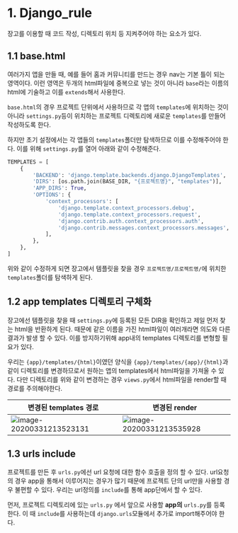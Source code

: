 # 1. Django_rule

장고를 이용할 때 코드 작성, 디렉토리 위치 등 지켜주어야 하는 요소가 있다.



## 1.1 base.html

여러가지 앱을 만들 때, 예를 들어 홈과 커뮤니티를 만드는 경우 nav는 기본 틀이 되는 영역이다. 이런 영역은 두개의 html파일에 중복으로 넣는 것이 아니라 `base`라는 이름의 html에 기술하고 이를 `extends`해서 사용한다.

`base.html`의 경우 프로젝트 단위에서 사용하므로 각 앱의 `templates`에 위치하는 것이 아니라 `settings.py`등이 위치하는 프로젝트 디렉토리에 새로운 `templates`를 만들어 작성하도록 한다. 

하지만 초기 설정에서는 각 앱들의 `templates`폴더만 탐색하므로 이를 수정해주어야 한다. 이를 위해 `settings.py`를 열어 아래와 같이 수정해준다.

```python
TEMPLATES = [
    {
        'BACKEND': 'django.template.backends.django.DjangoTemplates',
        'DIRS': [os.path.join(BASE_DIR, "{프로젝트명}", "templates")],
        'APP_DIRS': True,
        'OPTIONS': {
            'context_processors': [
                'django.template.context_processors.debug',
                'django.template.context_processors.request',
                'django.contrib.auth.context_processors.auth',
                'django.contrib.messages.context_processors.messages',
            ],
        },
    },
]
```



위와 같이 수정하게 되면 장고에서 템플릿을 찾을 경우 `프로젝트명/프로젝트명/`에 위치한 `templates`폴더를 탐색하게 된다.



## 1.2 app templates 디렉토리 구체화

장고에선 템플릿을 찾을 때 `settings.py`에 등록된 모든 DIR을 확인하고 제일 먼저 찾는 html을 반환하게 된다. 때문에 같은 이름을 가진 html파일이 여러개라면 의도와 다른 결과가 발생 할 수 있다. 이를 방지하기위해 app내의 templates 디렉토리를 변형할 필요가 있다.

우리는 `{app}/templates/{html}`이였던 양식을 `{app}/templates/{app}/{html}`과 같이 디렉토리를 변경하므로서 원하는 앱의 templates에서 html파일을 가져올 수 있다. 다만 디렉토리를 위와 같이 변경하는 경우 `views.py`에서 html파일을 render할 때 경로를 주의해야한다. 

| 변경된 templates 경로                                        | 변경된 render                                                |
| ------------------------------------------------------------ | ------------------------------------------------------------ |
| ![image-20200331213523131](../../../visualcode/online-lecture/0330/images/image-20200331213523131.png) | ![image-20200331213535928](../../../visualcode/online-lecture/0330/images/image-20200331213535928.png) |



## 1.3 urls include

프로젝트를 만든 후 `urls.py`에선 url 요청에 대한 함수 호출을 정의 할 수 있다.  url요청의 경우 app을 통해서 이루어지는 경우가 많기 때문에 프로젝트 단의 url만을 사용할 경우 불편할 수 있다. 우리는 url정의를 `include`를 통해 app단에서 할 수 있다.

먼저, 프로젝트 디렉토리에 있는 `urls.py` 에서 앞으로 사용할 **app의** `urls.py`를 등록한다. 이 때 `include`를 사용하는데 `django.urls`모듈에서 추가로 import해주어야 한다.